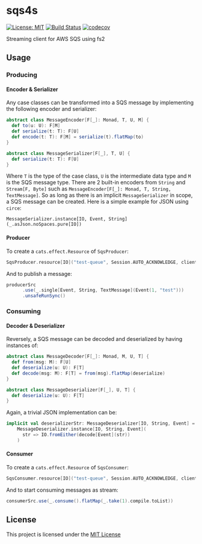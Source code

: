 # sqs4s

[![License: MIT](https://img.shields.io/badge/License-MIT-yellow.svg)](https://opensource.org/licenses/MIT)
[![Build Status](https://travis-ci.com/d2a4u/sqs4s.svg?branch=master)](https://travis-ci.com/d2a4u/sqs4s)
[![codecov](https://codecov.io/gh/d2a4u/sqs4s/branch/master/graph/badge.svg)](https://codecov.io/gh/d2a4u/sqs4s)

Streaming client for AWS SQS using fs2

## Usage

### Producing

#### Encoder & Serializer

Any case classes can be transformed into a SQS message by implementing the 
following encoder and serializer:

```scala
abstract class MessageEncoder[F[_]: Monad, T, U, M] {
  def to(u: U): F[M]
  def serialize(t: T): F[U]
  def encode(t: T): F[M] = serialize(t).flatMap(to)
}

abstract class MessageSerializer[F[_], T, U] {
  def serialize(t: T): F[U]
}
```

Where `T` is the type of the case class, `U` is the intermediate data type and
`M` is the SQS message type. There are 2 built-in encoders from `String` and
`Stream[F, Byte]` such as `MessageEncoder[F[_]: Monad, T, String, TextMessage]`.
So as long as there is an implicit `MessageSerializer` in scope, a SQS message
can be created. Here is a simple example for JSON using `circe`:

```MessageSerializer.instance[IO, Event, String](_.asJson.noSpaces.pure[IO])```

#### Producer

To create a `cats.effect.Resource` of `SqsProducer`:

```scala
SqsProducer.resource[IO]("test-queue", Session.AUTO_ACKNOWLEDGE, client)
```

And to publish a message:

```scala 
producerSrc
      .use(_.single[Event, String, TextMessage](Event(1, "test")))
      .unsafeRunSync()
```
### Consuming

#### Decoder & Deserializer

Reversely, a SQS message can be decoded and deserialized by having instances of:

```scala
abstract class MessageDecoder[F[_]: Monad, M, U, T] {
  def from(msg: M): F[U]
  def deserialize(u: U): F[T]
  def decode(msg: M): F[T] = from(msg).flatMap(deserialize)
}

abstract class MessageDeserializer[F[_], U, T] {
  def deserialize(u: U): F[T]
}
```
Again, a trivial JSON implementation can be:
```scala
implicit val deserializerStr: MessageDeserializer[IO, String, Event] =
    MessageDeserializer.instance[IO, String, Event](
      str => IO.fromEither(decode[Event](str))
    )
``` 

#### Consumer

To create a `cats.effect.Resource` of `SqsConsumer`:

```scala
SqsConsumer.resource[IO]("test-queue", Session.AUTO_ACKNOWLEDGE, client)
```

And to start consuming messages as stream:

```scala 
consumerSrc.use(_.consume().flatMap(_.take(1).compile.toList))
```

## License

This project is licensed under the [MIT License](https://opensource.org/licenses/MIT)